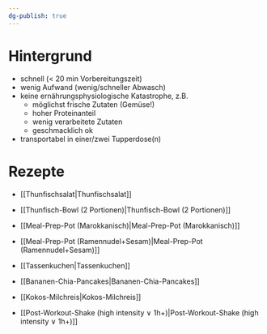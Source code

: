 ```yaml
---
dg-publish: true
---
```


# Hintergrund

- schnell (< 20 min Vorbereitungszeit)
- wenig Aufwand (wenig/schneller Abwasch)
- keine ernährungsphysiologische Katastrophe, z.B.
	- möglichst frische Zutaten (Gemüse!)
	- hoher Proteinanteil
	- wenig verarbeitete Zutaten
	- geschmacklich ok
- transportabel in einer/zwei Tupperdose(n)

# Rezepte

- [[Thunfischsalat\|Thunfischsalat]]
- [[Thunfisch-Bowl (2 Portionen)\|Thunfisch-Bowl (2 Portionen)]]
- [[Meal-Prep-Pot (Marokkanisch)\|Meal-Prep-Pot (Marokkanisch)]]
- [[Meal-Prep-Pot (Ramennudel+Sesam)\|Meal-Prep-Pot (Ramennudel+Sesam)]]
- [[Tassenkuchen\|Tassenkuchen]]
- [[Bananen-Chia-Pancakes\|Bananen-Chia-Pancakes]]
- [[Kokos-Milchreis\|Kokos-Milchreis]]

- [[Post-Workout-Shake (high intensity ∨ 1h+)\|Post-Workout-Shake (high intensity ∨ 1h+)]]